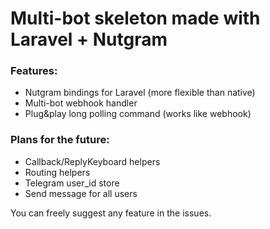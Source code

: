 # Multi-bot skeleton made with Laravel + Nutgram
### Features:
- Nutgram bindings for Laravel (more flexible than native)
- Multi-bot webhook handler
- Plug&play long polling command (works like webhook)

### Plans for the future:
- Callback/ReplyKeyboard helpers
- Routing helpers
- Telegram user_id store
- Send message for all users

You can freely suggest any feature in the issues.

